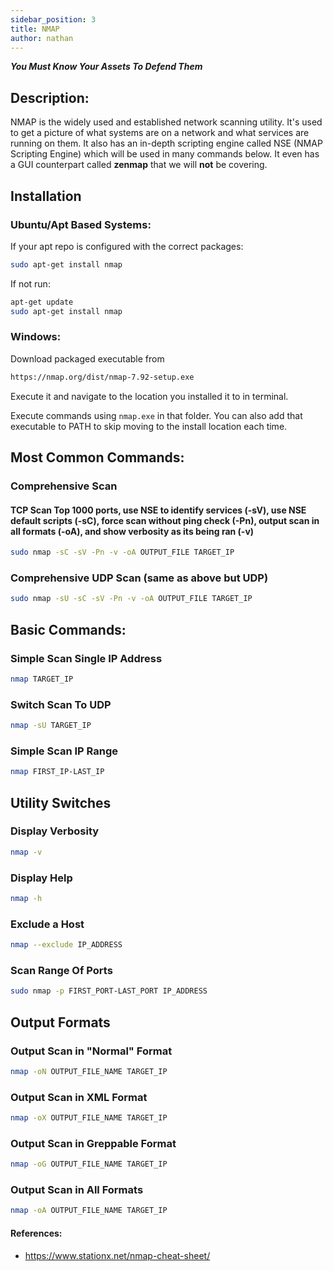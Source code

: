 ```yaml
---
sidebar_position: 3
title: NMAP
author: nathan
---
```

***You Must Know Your Assets To Defend Them***
## Description:
NMAP is the widely used and established network scanning utility. It's used to get a picture of what systems are on a network and what services are running on them. It also has an in-depth scripting engine called NSE (NMAP Scripting Engine) which will be used in many commands below. It even has a GUI counterpart called **zenmap** that we will **not** be covering.

## Installation
### Ubuntu/Apt Based Systems:
If your apt repo is configured with the correct packages:
```bash
sudo apt-get install nmap
```
If not run:
```bash
apt-get update 
sudo apt-get install nmap
```
### Windows:
Download packaged executable from
```bash
https://nmap.org/dist/nmap-7.92-setup.exe
```
Execute it and navigate to the location you installed it to in terminal.

Execute commands using `nmap.exe` in that folder. You can also add that executable to PATH to skip moving to the install location each time.
## Most Common Commands:
### Comprehensive Scan 
#### TCP Scan Top 1000 ports, use NSE to identify services (-sV), use NSE default scripts (-sC), force scan without ping check (-Pn), output scan in all formats (-oA), and show verbosity as its being ran (-v)
```bash
sudo nmap -sC -sV -Pn -v -oA OUTPUT_FILE TARGET_IP
```
### Comprehensive UDP Scan (same as above but UDP)
```bash
sudo nmap -sU -sC -sV -Pn -v -oA OUTPUT_FILE TARGET_IP
```
## Basic Commands:
### Simple Scan Single IP Address
```bash
nmap TARGET_IP
```
### Switch Scan To UDP
```bash
nmap -sU TARGET_IP
```
### Simple Scan IP Range
```bash
nmap FIRST_IP-LAST_IP
```
## Utility Switches
### Display Verbosity
```bash
nmap -v
```
### Display Help
```bash
nmap -h
```
### Exclude a Host
```bash
nmap --exclude IP_ADDRESS
```
### Scan Range Of Ports
```bash
sudo nmap -p FIRST_PORT-LAST_PORT IP_ADDRESS
```
## Output Formats
### Output Scan in "Normal" Format
```bash
nmap -oN OUTPUT_FILE_NAME TARGET_IP
```
### Output Scan in XML Format
```bash
nmap -oX OUTPUT_FILE_NAME TARGET_IP
```
### Output Scan in Greppable Format
```bash
nmap -oG OUTPUT_FILE_NAME TARGET_IP
```
### Output Scan in All Formats
```bash
nmap -oA OUTPUT_FILE_NAME TARGET_IP
```

#### References:
 - https://www.stationx.net/nmap-cheat-sheet/